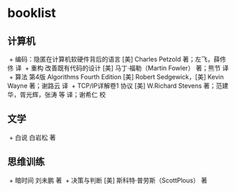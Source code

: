 # booklist
## 计算机
  +  编码：隐匿在计算机软硬件背后的语言 [美] Charles Petzold 著；左飞，薛佟佟 译
  + 重构 改善既有代码的设计 [美] 马丁·福勒（Martin Fowler） 著；熊节 译
  + 算法 第4版 Algorithms Fourth Edition [美] Robert Sedgewick，[美] Kevin Wayne 著；谢路云 译
  + TCP/IP详解卷1 协议 [美] W.Richard Stevens 著；范建华，胥光辉，张涛 等 译；谢希仁 校
## 文学
  + 白说 白岩松 著
## 思维训练
  + 暗时间 刘未鹏 著
  + 决策与判断 [美] 斯科特·普劳斯（ScottPlous） 著

